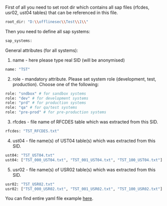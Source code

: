 First of all you need to set root dir which contains all sap files (rfcdes, usr02, ust04 tables) that can be referenced in this file.
```sh
root_dir: "D:\\offlinesec\\Test\\1\\"
```
Then you need to define all sap systems:
```sh
sap_systems:
```

General attributes (for all systems):
1. name - here please type real SID (will be anonymised)
```sh
name: "TST"
```
2. role - mandatory attribute. Please set system role (development, test, production). Choose one of the following:
```sh
role: "sndbox" # for sandbox systems
role: "dev" # for development systems
role: "prd" # for production systems
role: "qa" # for qa/test systems
role: "pre-prod" # for pre-production systems
```
3. rfcdes - file name of RFCDES table which was extracted from this SID.
```sh
rfcdes: "TST_RFCDES.txt"
```

4. ust04  - file name(s) of UST04 table(s) which was extracted from this SID.
```sh
ust04: "TST_UST04.txt"
ust04: ["TST_000_UST04.txt", "TST_001_UST04.txt", "TST_100_UST04.txt"]
```

5. usr02  - file name(s) of USR02 table(s) which was extracted from this SID.
```sh
usr02: "TST_USR02.txt"
usr02: ["TST_000_USR02.txt", "TST_001_USR02.txt", "TST_100_USR02.txt"]
```

You can find entire yaml file example [here](./yaml_rfc_file_example.yaml).